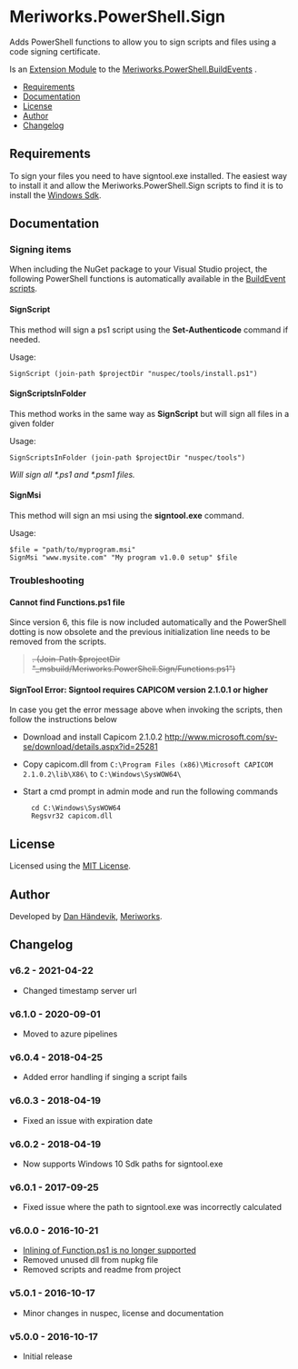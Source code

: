 # Meriworks.PowerShell.Sign
Adds PowerShell functions to allow you to sign scripts and files using a code signing certificate.

Is an [Extension Module](https://github.com/meriworks/PowerShell.BuildEvents#Extension_Modules) to the [Meriworks.PowerShell.BuildEvents](https://github.com/meriworks/PowerShell.BuildEvents) .

* [Requirements](#requirements)
* [Documentation](#documentation)
* [License](#license)
* [Author](#author)
* [Changelog](#changelog)

<a name="requirements"></a>
## Requirements
To sign your files you need to have signtool.exe installed. The easiest way to install it and allow the Meriworks.PowerShell.Sign scripts to find it is to install the [Windows Sdk](https://developer.microsoft.com/en-us/windows/downloads/windows-10-sdk).

<a name="documentation"></a>
## Documentation

### Signing items
When including the NuGet package to your Visual Studio project, the following PowerShell functions is automatically available in the [BuildEvent scripts](https://github.com/meriworks/PowerShell.BuildEvents#documentation).

#### SignScript
This method will sign a ps1 script using the **Set-Authenticode** command if needed.

Usage:

    SignScript (join-path $projectDir "nuspec/tools/install.ps1")
 
#### SignScriptsInFolder
This method works in the same way as **SignScript** but will sign all files in a given folder

Usage:

    SignScriptsInFolder (join-path $projectDir "nuspec/tools")

_Will sign all *.ps1 and *.psm1 files._

#### SignMsi
This method will sign an msi using the **signtool.exe** command. 

Usage:

    $file = "path/to/myprogram.msi"
    SignMsi "www.mysite.com" "My program v1.0.0 setup" $file

### Troubleshooting

<a name="cannot_find_functions.ps1_file"></a>
#### Cannot find Functions.ps1 file
Since version 6, this file is now included automatically and the PowerShell dotting is now obsolete and the previous initialization line needs to be removed from the scripts.

> ~~. (Join-Path $projectDir "_msbuild/Meriworks.PowerShell.Sign/Functions.ps1")~~

#### SignTool Error: Signtool requires CAPICOM version 2.1.0.1 or higher
In case you get the error message above when invoking the scripts, then follow the instructions below

* Download and install Capicom 2.1.0.2 <http://www.microsoft.com/sv-se/download/details.aspx?id=25281>
* Copy capicom.dll from `C:\Program Files (x86)\Microsoft CAPICOM 2.1.0.2\lib\X86\` to `C:\Windows\SysWOW64\`
* Start a cmd prompt in admin mode and run the following commands
		
		cd C:\Windows\SysWOW64
		Regsvr32 capicom.dll

<a name="license"></a>
## License
Licensed using the [MIT License](LICENSE.md).

<a name="author"></a>
## Author
Developed by [Dan Händevik](mailto:dan@meriworks.se), [Meriworks](http://www.meriworks.se).

<a name="changelog"></a>
## Changelog

### v6.2 - 2021-04-22
* Changed timestamp server url

### v6.1.0 - 2020-09-01
* Moved to azure pipelines

### v6.0.4 - 2018-04-25
* Added error handling if singing a script fails

### v6.0.3 - 2018-04-19
* Fixed an issue with expiration date

### v6.0.2 - 2018-04-19
* Now supports Windows 10 Sdk paths for signtool.exe

### v6.0.1 - 2017-09-25
* Fixed issue where the path to signtool.exe was incorrectly calculated


### v6.0.0 - 2016-10-21
* [Inlining of Function.ps1 is no longer supported](#cannot_find_functions.ps1_file)
* Removed unused dll from nupkg file
* Removed scripts and readme from project

### v5.0.1 - 2016-10-17
* Minor changes in nuspec, license and documentation

### v5.0.0 - 2016-10-17
* Initial release


